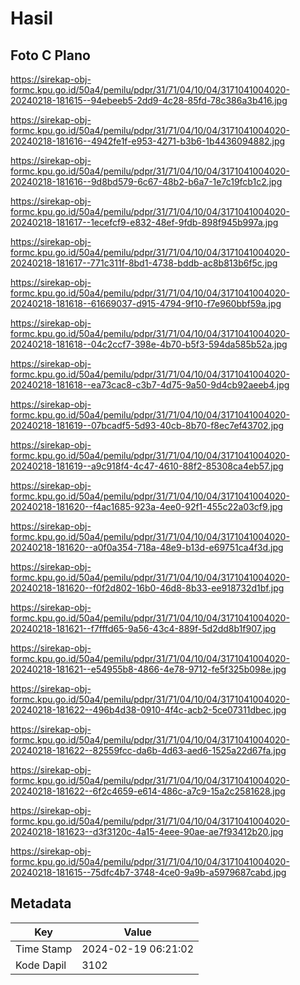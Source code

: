 # Hasil

## Foto C Plano

https://sirekap-obj-formc.kpu.go.id/50a4/pemilu/pdpr/31/71/04/10/04/3171041004020-20240218-181615--94ebeeb5-2dd9-4c28-85fd-78c386a3b416.jpg

https://sirekap-obj-formc.kpu.go.id/50a4/pemilu/pdpr/31/71/04/10/04/3171041004020-20240218-181616--4942fe1f-e953-4271-b3b6-1b4436094882.jpg

https://sirekap-obj-formc.kpu.go.id/50a4/pemilu/pdpr/31/71/04/10/04/3171041004020-20240218-181616--9d8bd579-6c67-48b2-b6a7-1e7c19fcb1c2.jpg

https://sirekap-obj-formc.kpu.go.id/50a4/pemilu/pdpr/31/71/04/10/04/3171041004020-20240218-181617--1ecefcf9-e832-48ef-9fdb-898f945b997a.jpg

https://sirekap-obj-formc.kpu.go.id/50a4/pemilu/pdpr/31/71/04/10/04/3171041004020-20240218-181617--771c311f-8bd1-4738-bddb-ac8b813b6f5c.jpg

https://sirekap-obj-formc.kpu.go.id/50a4/pemilu/pdpr/31/71/04/10/04/3171041004020-20240218-181618--61669037-d915-4794-9f10-f7e960bbf59a.jpg

https://sirekap-obj-formc.kpu.go.id/50a4/pemilu/pdpr/31/71/04/10/04/3171041004020-20240218-181618--04c2ccf7-398e-4b70-b5f3-594da585b52a.jpg

https://sirekap-obj-formc.kpu.go.id/50a4/pemilu/pdpr/31/71/04/10/04/3171041004020-20240218-181618--ea73cac8-c3b7-4d75-9a50-9d4cb92aeeb4.jpg

https://sirekap-obj-formc.kpu.go.id/50a4/pemilu/pdpr/31/71/04/10/04/3171041004020-20240218-181619--07bcadf5-5d93-40cb-8b70-f8ec7ef43702.jpg

https://sirekap-obj-formc.kpu.go.id/50a4/pemilu/pdpr/31/71/04/10/04/3171041004020-20240218-181619--a9c918f4-4c47-4610-88f2-85308ca4eb57.jpg

https://sirekap-obj-formc.kpu.go.id/50a4/pemilu/pdpr/31/71/04/10/04/3171041004020-20240218-181620--f4ac1685-923a-4ee0-92f1-455c22a03cf9.jpg

https://sirekap-obj-formc.kpu.go.id/50a4/pemilu/pdpr/31/71/04/10/04/3171041004020-20240218-181620--a0f0a354-718a-48e9-b13d-e69751ca4f3d.jpg

https://sirekap-obj-formc.kpu.go.id/50a4/pemilu/pdpr/31/71/04/10/04/3171041004020-20240218-181620--f0f2d802-16b0-46d8-8b33-ee918732d1bf.jpg

https://sirekap-obj-formc.kpu.go.id/50a4/pemilu/pdpr/31/71/04/10/04/3171041004020-20240218-181621--f7fffd65-9a56-43c4-889f-5d2dd8b1f907.jpg

https://sirekap-obj-formc.kpu.go.id/50a4/pemilu/pdpr/31/71/04/10/04/3171041004020-20240218-181621--e54955b8-4866-4e78-9712-fe5f325b098e.jpg

https://sirekap-obj-formc.kpu.go.id/50a4/pemilu/pdpr/31/71/04/10/04/3171041004020-20240218-181622--496b4d38-0910-4f4c-acb2-5ce07311dbec.jpg

https://sirekap-obj-formc.kpu.go.id/50a4/pemilu/pdpr/31/71/04/10/04/3171041004020-20240218-181622--82559fcc-da6b-4d63-aed6-1525a22d67fa.jpg

https://sirekap-obj-formc.kpu.go.id/50a4/pemilu/pdpr/31/71/04/10/04/3171041004020-20240218-181622--6f2c4659-e614-486c-a7c9-15a2c2581628.jpg

https://sirekap-obj-formc.kpu.go.id/50a4/pemilu/pdpr/31/71/04/10/04/3171041004020-20240218-181623--d3f3120c-4a15-4eee-90ae-ae7f93412b20.jpg

https://sirekap-obj-formc.kpu.go.id/50a4/pemilu/pdpr/31/71/04/10/04/3171041004020-20240218-181615--75dfc4b7-3748-4ce0-9a9b-a5979687cabd.jpg


## Metadata

| Key        | Value               |
| ---------- | ------------------- |
| Time Stamp | 2024-02-19 06:21:02 |
| Kode Dapil | 3102                |



